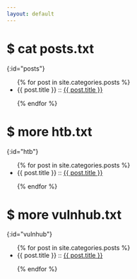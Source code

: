 ```yaml
---
layout: default
---
```


# $ cat posts.txt
{:id="posts"}

<ul>
{% for post in site.categories.posts %}

<li>{{ post.title }} :: <a href="{{ post.url }}" title="{{ post.description }}">{{ post.title }}</a></li>

{% endfor %}
</ul>

# $ more htb.txt
{:id="htb"}

<ul>
{% for post in site.categories.posts %}

<li>{{ post.title }} :: <a href="{{ post.url }}" title="{{ post.description }}">{{ post.title }}</a></li>

{% endfor %}
</ul>

# $ more vulnhub.txt
{:id="vulnhub"}

<ul>
{% for post in site.categories.posts %}

<li>{{ post.title }} :: <a href="{{ post.url }}" title="{{ post.description }}">{{ post.title }}</a></li>

{% endfor %}
</ul>